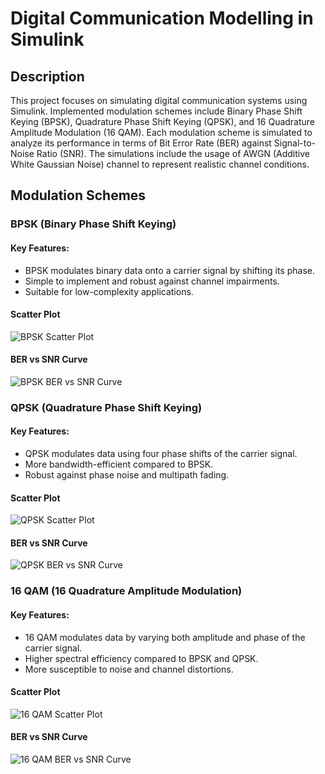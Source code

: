 # Digital Communication Modelling in Simulink

## Description
This project focuses on simulating digital communication systems using Simulink. Implemented modulation schemes include Binary Phase Shift Keying (BPSK), Quadrature Phase Shift Keying (QPSK), and 16 Quadrature Amplitude Modulation (16 QAM). Each modulation scheme is simulated to analyze its performance in terms of Bit Error Rate (BER) against Signal-to-Noise Ratio (SNR). The simulations include the usage of AWGN (Additive White Gaussian Noise) channel to represent realistic channel conditions.

## Modulation Schemes

### BPSK (Binary Phase Shift Keying)
#### Key Features:
- BPSK modulates binary data onto a carrier signal by shifting its phase.
- Simple to implement and robust against channel impairments.
- Suitable for low-complexity applications.

#### Scatter Plot
![BPSK Scatter Plot](https://github.com/ayazmunis/Digital-Communication-Simulink/assets/99540621/cff0f8a2-5596-48a2-af86-cb2614c9d457)


#### BER vs SNR Curve
![BPSK BER vs SNR Curve](https://github.com/ayazmunis/Digital-Communication-Simulink/assets/99540621/57e416f2-83f0-4908-8f76-be08c302a391)


### QPSK (Quadrature Phase Shift Keying)
#### Key Features:
- QPSK modulates data using four phase shifts of the carrier signal.
- More bandwidth-efficient compared to BPSK.
- Robust against phase noise and multipath fading.

#### Scatter Plot
![QPSK Scatter Plot](path_to_qpsk_scatter_plot.png)

#### BER vs SNR Curve
![QPSK BER vs SNR Curve](path_to_qpsk_ber_vs_snr_curve.png)

### 16 QAM (16 Quadrature Amplitude Modulation)
#### Key Features:
- 16 QAM modulates data by varying both amplitude and phase of the carrier signal.
- Higher spectral efficiency compared to BPSK and QPSK.
- More susceptible to noise and channel distortions.

#### Scatter Plot
![16 QAM Scatter Plot](path_to_16qam_scatter_plot.png)

#### BER vs SNR Curve
![16 QAM BER vs SNR Curve](path_to_16qam_ber_vs_snr_curve.png)

